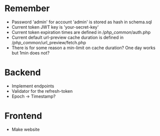 # Remember
- Password 'admin' for account 'admin' is stored as hash in schema.sql
- Current token JWT key is 'your-secret-key'
- Current token expiration times are defined in /_php_common_/auth.php
- Current default url-preview cache duration is defined in /_php_common_/url_preview/fetch.php
- There is for some reason a min-limit on cache duration? One day works but 1min does not?

# Backend
- Implement endpoints
- Validator for the refresh-token
- Epoch -> Timestamp?

# Frontend
- Make website
